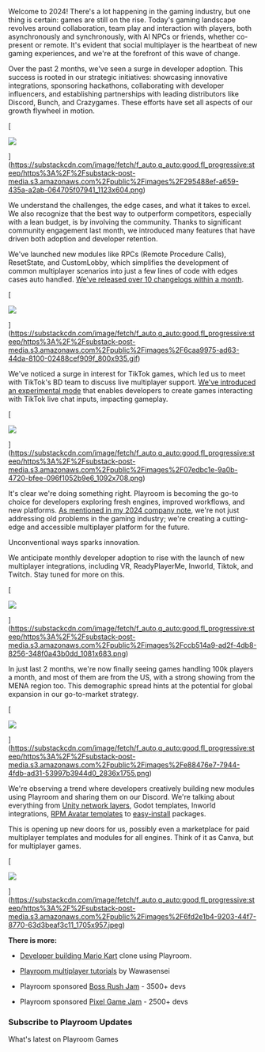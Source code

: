 Welcome to 2024! There's a lot happening in the gaming industry, but one thing is certain: games are still on the rise. Today's gaming landscape revolves around collaboration, team play and interaction with players, both asynchronously and synchronously, with AI NPCs or friends, whether co-present or remote. It's evident that social multiplayer is the heartbeat of new gaming experiences, and we're at the forefront of this wave of change.

Over the past 2 months, we've seen a surge in developer adoption. This success is rooted in our strategic initiatives: showcasing innovative integrations, sponsoring hackathons, collaborating with developer influencers, and establishing partnerships with leading distributors like Discord, Bunch, and Crazygames. These efforts have set all aspects of our growth flywheel in motion.

[

![](./images/650fc667404c1b8aec33a2d7d5ba3cd82a63933d.png)

](https://substackcdn.com/image/fetch/f_auto,q_auto:good,fl_progressive:steep/https%3A%2F%2Fsubstack-post-media.s3.amazonaws.com%2Fpublic%2Fimages%2F295488ef-a659-435a-a2ab-064705f07941_1123x604.png)

We understand the challenges, the edge cases, and what it takes to excel. We also recognize that the best way to outperform competitors, especially with a lean budget, is by involving the community. Thanks to significant community engagement last month, we introduced many features that have driven both adoption and developer retention.

We've launched new modules like RPCs (Remote Procedure Calls), ResetState, and CustomLobby, which simplifies the development of common multiplayer scenarios into just a few lines of code with edges cases auto handled. [We've released over 10 changelogs within a month](https://joinplayroom.us21.list-manage.com/track/click?u=bd7bb94d52e1859e515b7b5ce&id=25aab39975&e=433c210fd2).

[

![](./images/3fa03d230d5fb8fa00350c06b88ce276ecc53507.gif)

](https://substackcdn.com/image/fetch/f_auto,q_auto:good,fl_progressive:steep/https%3A%2F%2Fsubstack-post-media.s3.amazonaws.com%2Fpublic%2Fimages%2F6caa9975-ad63-44da-8100-02488cef909f_800x935.gif)

We've noticed a surge in interest for TikTok games, which led us to meet with TikTok's BD team to discuss live multiplayer support. [We've introduced an experimental mode](https://joinplayroom.us21.list-manage.com/track/click?u=bd7bb94d52e1859e515b7b5ce&id=7de12d2a7f&e=433c210fd2) that enables developers to create games interacting with TikTok live chat inputs, impacting gameplay.

[

![](./images/333ae36bdf35358cc35d31a5a9dacdb9b62d76c8.png)

](https://substackcdn.com/image/fetch/f_auto,q_auto:good,fl_progressive:steep/https%3A%2F%2Fsubstack-post-media.s3.amazonaws.com%2Fpublic%2Fimages%2F07edbc1e-9a0b-4720-bfee-096f1052b9e6_1092x708.png)

It's clear we're doing something right. Playroom is becoming the go-to choice for developers exploring fresh engines, improved workflows, and new platforms. [As mentioned in my 2024 company note](https://joinplayroom.us21.list-manage.com/track/click?u=bd7bb94d52e1859e515b7b5ce&id=e0eb6a05b0&e=433c210fd2), we're not just addressing old problems in the gaming industry; we're creating a cutting-edge and accessible multiplayer platform for the future.

Unconventional ways sparks innovation.

We anticipate monthly developer adoption to rise with the launch of new multiplayer integrations, including VR, ReadyPlayerMe, Inworld, Tiktok, and Twitch. Stay tuned for more on this.

[

![](./images/be13359d879db76a0d1da1d758411e76668a7283.png)

](https://substackcdn.com/image/fetch/f_auto,q_auto:good,fl_progressive:steep/https%3A%2F%2Fsubstack-post-media.s3.amazonaws.com%2Fpublic%2Fimages%2Fccb514a9-ad2f-4db8-8256-348f0a43b0dd_1081x683.png)

In just last 2 months, we're now finally seeing games handling 100k players a month, and most of them are from the US, with a strong showing from the MENA region too. This demographic spread hints at the potential for global expansion in our go-to-market strategy.

[

![](./images/495b5f4570e503863f561aa361d58d164e88c3c2.png)

](https://substackcdn.com/image/fetch/f_auto,q_auto:good,fl_progressive:steep/https%3A%2F%2Fsubstack-post-media.s3.amazonaws.com%2Fpublic%2Fimages%2Fe88476e7-7944-4fdb-ad31-53997b3944d0_2836x1755.png)

We're observing a trend where developers creatively building new modules using Playroom and sharing them on our Discord. We're talking about everything from [Unity network layers](https://joinplayroom.us21.list-manage.com/track/click?u=bd7bb94d52e1859e515b7b5ce&id=2fecd2349c&e=433c210fd2), Godot templates, Inworld integrations, [RPM Avatar templates](https://joinplayroom.us21.list-manage.com/track/click?u=bd7bb94d52e1859e515b7b5ce&id=57920f367f&e=433c210fd2) to [easy-install](https://joinplayroom.us21.list-manage.com/track/click?u=bd7bb94d52e1859e515b7b5ce&id=c72cc5f5a9&e=433c210fd2) packages.

This is opening up new doors for us, possibly even a marketplace for paid multiplayer templates and modules for all engines. Think of it as Canva, but for multiplayer games.

[

![](./images/0af0606285abc6da842bb7e9b1c39966c7ef5e0c.jpeg)

](https://substackcdn.com/image/fetch/f_auto,q_auto:good,fl_progressive:steep/https%3A%2F%2Fsubstack-post-media.s3.amazonaws.com%2Fpublic%2Fimages%2F6fd2e1b4-9203-44f7-8770-63d3beaf3c11_1705x957.jpeg)

**There is more:**

*   [Developer building Mario Kart](https://joinplayroom.us21.list-manage.com/track/click?u=bd7bb94d52e1859e515b7b5ce&id=45aa3522fd&e=433c210fd2) clone using Playroom.
    
*   [Playroom multiplayer tutorials](https://joinplayroom.us21.list-manage.com/track/click?u=bd7bb94d52e1859e515b7b5ce&id=b9f56348b3&e=433c210fd2) by Wawasensei
    
*   Playroom sponsored [Boss Rush Jam](https://joinplayroom.us21.list-manage.com/track/click?u=bd7bb94d52e1859e515b7b5ce&id=015db657d1&e=433c210fd2) - 3500+ devs
    
*   Playroom sponsored [Pixel Game Jam](https://joinplayroom.us21.list-manage.com/track/click?u=bd7bb94d52e1859e515b7b5ce&id=3e027eb533&e=433c210fd2) - 2500+ devs
    

### Subscribe to Playroom Updates

What's latest on Playroom Games